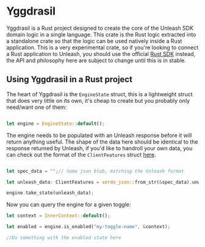 # Yggdrasil

Yggdrasil is a Rust project designed to create the core of the Unleash SDK domain logic in a single language. This crate is the Rust logic extracted into a standalone crate so that the logic can be used natively inside a Rust application. This is a very experimental crate, so if you're looking to connect a Rust application to Unleash, you should use the official [Rust SDK](https://crates.io/crates/unleash-api-client) instead, the API and philosophy here are subject to change until this is in stable.

## Using Yggdrasil in a Rust project

The heart of Yggdrasil is the `EngineState` struct, this is a lightweight struct that does very little on its own, it's cheap to create but you probably only need/want one of them:

``` rust

let engine = EngineState::default();

```

The engine needs to be populated with an Unleash response before it will return anything useful. The shape of the data here should be identical to the response returned by Unleash, if you'd like to handroll your own data, you can check out the format of the `ClientFeatures` struct [here](https://github.com/Unleash/unleash-types-rs/blob/main/src/client_features.rs).

```rust

let spec_data = "";// Some json blob, matching the Unleash format

let unleash_data: ClientFeatures = serde_json::from_str(&spec_data).unwrap();

engine.take_state(unleash_data);
```

Now you can query the engine for a given toggle:

```rust
let context = InnerContext::default();

let enabled = engine.is_enabled("my-toggle-name", &context);

//Do something with the enabled state here

```


